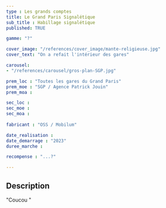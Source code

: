 ```yaml
---
type : Les grands comptes
title: Le Grand Paris Signalétique
sub_title : Habillage signalétique
published: TRUE

gamme: "?" 

cover_image: "/references/cover_image/mante-religieuse.jpg"
cover_text: "On a refait l'intérieur des gares"

carousel: 
- "/references/carousel/gros-plan-SGP.jpg"

prem_loc : "Toutes les gares du Grand Paris"
prem_moe : "SGP / Agence Patrick Jouin"
prem_moa :

sec_loc :
sec_moe :
sec_moa :
 
fabricant : "OSS / Mobilum"

date_realisation :
date_demarrage : "2023"
duree_marche :

recompense : "...?"

---
```


## Description
 "Coucou "